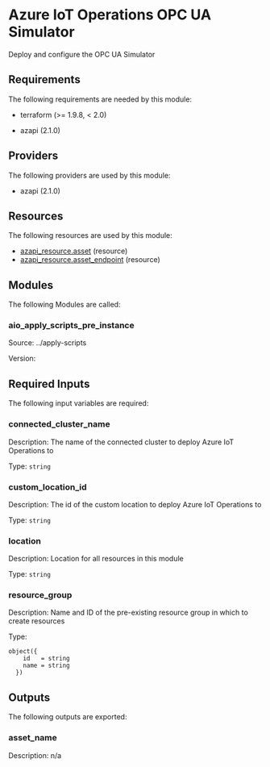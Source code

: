<!-- BEGIN_TF_DOCS -->
# Azure IoT Operations OPC UA Simulator

Deploy and configure the OPC UA Simulator

## Requirements

The following requirements are needed by this module:

- terraform (>= 1.9.8, < 2.0)

- azapi (2.1.0)

## Providers

The following providers are used by this module:

- azapi (2.1.0)

## Resources

The following resources are used by this module:

- [azapi_resource.asset](https://registry.terraform.io/providers/Azure/azapi/2.1.0/docs/resources/resource) (resource)
- [azapi_resource.asset_endpoint](https://registry.terraform.io/providers/Azure/azapi/2.1.0/docs/resources/resource) (resource)

## Modules

The following Modules are called:

### aio\_apply\_scripts\_pre\_instance

Source: ../apply-scripts

Version:

## Required Inputs

The following input variables are required:

### connected\_cluster\_name

Description: The name of the connected cluster to deploy Azure IoT Operations to

Type: `string`

### custom\_location\_id

Description: The id of the custom location to deploy Azure IoT Operations to

Type: `string`

### location

Description: Location for all resources in this module

Type: `string`

### resource\_group

Description: Name and ID of the pre-existing resource group in which to create resources

Type:

```hcl
object({
    id   = string
    name = string
  })
```

## Outputs

The following outputs are exported:

### asset\_name

Description: n/a
<!-- END_TF_DOCS -->
